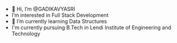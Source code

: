 - 👋 Hi, I’m @GADIKAVYASRI
-  I’m interested in Full Stack Development
- 🌱 I’m currently learning Data Structures
- I'm currently pursuing B.Tech in Lendi Institute of Engineering and Technology
